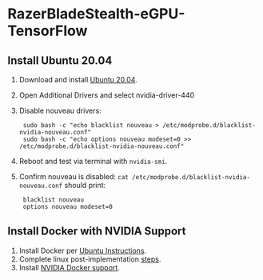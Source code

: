 # RazerBladeStealth-eGPU-TensorFlow

## Install Ubuntu 20.04
1. Download and install [Ubuntu 20.04](https://ubuntu.com/download/desktop/thank-you?version=20.04&architecture=amd64).
2. Open Additional Drivers and select nvidia-driver-440
3. Disable nouveau drivers:

        sudo bash -c "echo blacklist nouveau > /etc/modprobe.d/blacklist-nvidia-nouveau.conf"
        sudo bash -c "echo options nouveau modeset=0 >> /etc/modprobe.d/blacklist-nvidia-nouveau.conf"

4. Reboot and test via terminal with `nvidia-smi`.
5. Confirm nouveau is disabled: `cat /etc/modprobe.d/blacklist-nvidia-nouveau.conf` should print:

        blacklist nouveau
        options nouveau modeset=0

## Install Docker with NVIDIA Support
1. Install Docker per [Ubuntu Instructions](https://docs.docker.com/engine/install/ubuntu/).
2. Complete linux post-implementation [steps](https://docs.docker.com/engine/install/linux-postinstall/).
3. Install [NVIDIA Docker support](https://github.com/NVIDIA/nvidia-docker).
